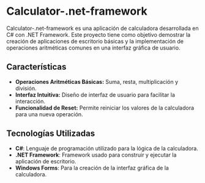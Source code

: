 # Calculator-.net-framework

Calculator-.net-framework es una aplicación de calculadora desarrollada en C# con .NET Framework. Este proyecto tiene como objetivo demostrar la creación de aplicaciones de escritorio básicas y la implementación de operaciones aritméticas comunes en una interfaz gráfica de usuario.

## Características

- **Operaciones Aritméticas Básicas:** Suma, resta, multiplicación y división.
- **Interfaz Intuitiva:** Diseño de interfaz de usuario para facilitar la interacción.
- **Funcionalidad de Reset:** Permite reiniciar los valores de la calculadora para una nueva operación.

## Tecnologías Utilizadas

- **C#**: Lenguaje de programación utilizado para la lógica de la calculadora.
- **.NET Framework**: Framework usado para construir y ejecutar la aplicación de escritorio.
- **Windows Forms**: Para la creación de la interfaz gráfica de la calculadora.

